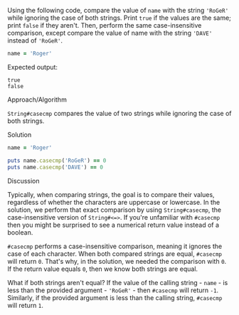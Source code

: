 Using the following code, compare the value of `name` with the string `'RoGeR'` while ignoring the case of both strings. Print `true` if the values are the same; print `false` if they aren't. Then, perform the same case-insensitive comparison, except compare the value of name with the string `'DAVE'` instead of `'RoGeR'`.

```ruby
name = 'Roger'
```

Expected output:

```
true
false
```

Approach/Algorithm

`String#casecmp` compares the value of two strings while ignoring the case of both strings.

Solution

```ruby
name = 'Roger'

puts name.casecmp('RoGeR') == 0
puts name.casecmp('DAVE') == 0
```

Discussion

Typically, when comparing strings, the goal is to compare their values, regardless of whether the characters are uppercase or lowercase. In the solution, we perform that exact comparison by using `String#casecmp`, the case-insensitive version of `String#<=>`. If you're unfamiliar with `#casecmp` then you might be surprised to see a numerical return value instead of a boolean.

`#casecmp` performs a case-insensitive comparison, meaning it ignores the case of each character. When both compared strings are equal, `#casecmp` will return `0`. That's why, in the solution, we needed the comparison with `0`. If the return value equals `0`, then we know both strings are equal.

What if both strings aren't equal? If the value of the calling string - `name` - is less than the provided argument - `'RoGeR'` - then `#casecmp` will return `-1`. Similarly, if the provided argument is less than the calling string, `#casecmp` will return `1`.
